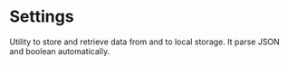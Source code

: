 
# Settings

Utility to store and retrieve data from and to local storage. It parse JSON and boolean automatically.